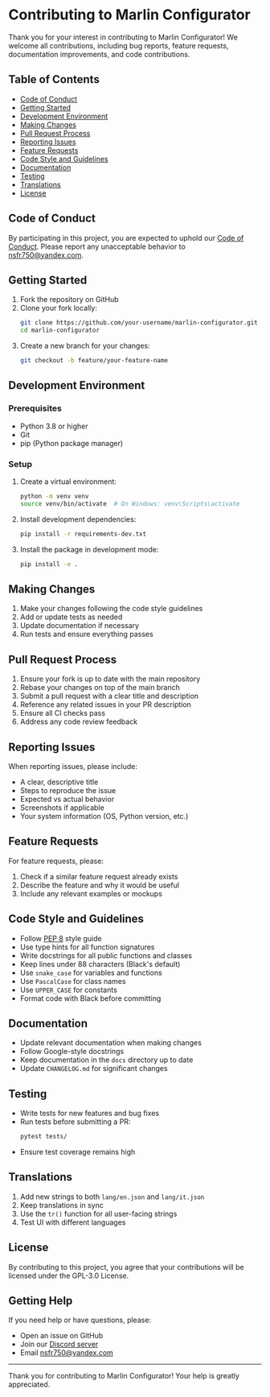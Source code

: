 # Contributing to Marlin Configurator

Thank you for your interest in contributing to Marlin Configurator! We welcome all contributions, including bug reports, feature requests, documentation improvements, and code contributions.

## Table of Contents

- [Code of Conduct](#code-of-conduct)
- [Getting Started](#getting-started)
- [Development Environment](#development-environment)
- [Making Changes](#making-changes)
- [Pull Request Process](#pull-request-process)
- [Reporting Issues](#reporting-issues)
- [Feature Requests](#feature-requests)
- [Code Style and Guidelines](#code-style-and-guidelines)
- [Documentation](#documentation)
- [Testing](#testing)
- [Translations](#translations)
- [License](#license)

## Code of Conduct

By participating in this project, you are expected to uphold our [Code of Conduct](CODE_OF_CONDUCT.md). Please report any unacceptable behavior to nsfr750@yandex.com.

## Getting Started

1. Fork the repository on GitHub
2. Clone your fork locally:
   ```bash
   git clone https://github.com/your-username/marlin-configurator.git
   cd marlin-configurator
   ```
3. Create a new branch for your changes:
   ```bash
   git checkout -b feature/your-feature-name
   ```

## Development Environment

### Prerequisites

- Python 3.8 or higher
- Git
- pip (Python package manager)

### Setup

1. Create a virtual environment:
   ```bash
   python -m venv venv
   source venv/bin/activate  # On Windows: venv\Scripts\activate
   ```

2. Install development dependencies:
   ```bash
   pip install -r requirements-dev.txt
   ```

3. Install the package in development mode:
   ```bash
   pip install -e .
   ```

## Making Changes

1. Make your changes following the code style guidelines
2. Add or update tests as needed
3. Update documentation if necessary
4. Run tests and ensure everything passes

## Pull Request Process

1. Ensure your fork is up to date with the main repository
2. Rebase your changes on top of the main branch
3. Submit a pull request with a clear title and description
4. Reference any related issues in your PR description
5. Ensure all CI checks pass
6. Address any code review feedback

## Reporting Issues

When reporting issues, please include:

- A clear, descriptive title
- Steps to reproduce the issue
- Expected vs actual behavior
- Screenshots if applicable
- Your system information (OS, Python version, etc.)

## Feature Requests

For feature requests, please:

1. Check if a similar feature request already exists
2. Describe the feature and why it would be useful
3. Include any relevant examples or mockups

## Code Style and Guidelines

- Follow [PEP 8](https://www.python.org/dev/peps/pep-0008/) style guide
- Use type hints for all function signatures
- Write docstrings for all public functions and classes
- Keep lines under 88 characters (Black's default)
- Use `snake_case` for variables and functions
- Use `PascalCase` for class names
- Use `UPPER_CASE` for constants
- Format code with Black before committing

## Documentation

- Update relevant documentation when making changes
- Follow Google-style docstrings
- Keep documentation in the `docs` directory up to date
- Update `CHANGELOG.md` for significant changes

## Testing

- Write tests for new features and bug fixes
- Run tests before submitting a PR:
  ```bash
  pytest tests/
  ```
- Ensure test coverage remains high

## Translations

1. Add new strings to both `lang/en.json` and `lang/it.json`
2. Keep translations in sync
3. Use the `tr()` function for all user-facing strings
4. Test UI with different languages

## License

By contributing to this project, you agree that your contributions will be licensed under the GPL-3.0 License.

## Getting Help

If you need help or have questions, please:
- Open an issue on GitHub
- Join our [Discord server](https://discord.gg/BvvkUEP9)
- Email nsfr750@yandex.com

---

Thank you for contributing to Marlin Configurator! Your help is greatly appreciated.
